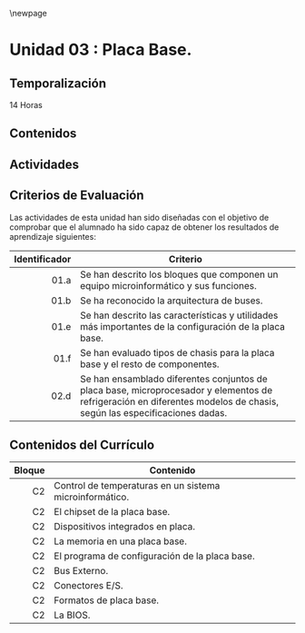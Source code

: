 \newpage

# Unidad 03 : Placa Base.

## Temporalización

14 Horas

## Contenidos 


## Actividades



## Criterios de Evaluación 

Las actividades de esta unidad han sido diseñadas con el objetivo de comprobar que el alumnado ha sido capaz 
de obtener los resultados de aprendizaje siguientes:

| Identificador | Criterio  |
| -: |-----------|
| 01.a          | Se han descrito los bloques que componen un equipo microinformático y sus funciones.|                   
| 01.b          | Se ha reconocido la arquitectura de buses.|
| 01.e          | Se han descrito las características y utilidades más importantes de la configuración de la placa base. |
| 01.f          | Se han evaluado tipos de chasis para la placa base y el resto de componentes.|
| 02.d | Se han ensamblado diferentes conjuntos de placa base, microprocesador y elementos de refrigeración en diferentes modelos de chasis, según las especificaciones dadas.|





## Contenidos del Currículo

| Bloque | Contenido | 
| -: | --------------|
| C2 |  Control de temperaturas en un sistema microinformático.| 
| C2 |  El chipset de la placa base.| 
| C2 |  Dispositivos integrados en placa.| 
| C2 |  La memoria en una placa base.| 
| C2 |  El programa de configuración de la placa base.| 
| C2 |  Bus Externo.| 
| C2 |  Conectores E/S.| 
| C2 |  Formatos de placa base.| 
| C2 |  La BIOS.| 